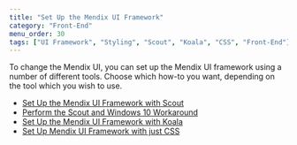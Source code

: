 ```yaml
---
title: "Set Up the Mendix UI Framework"
category: "Front-End"
menu_order: 30
tags: ["UI Framework", "Styling", "Scout", "Koala", "CSS", "Front-End"]
---
```


To change the Mendix UI, you can set up the Mendix UI framework using a number of different tools. Choose which how-to you want, depending on the tool which you wish to use.

* [Set Up the Mendix UI Framework with Scout](setup-mendix-ui-framework-with-scout)
* [Perform the Scout and Windows 10 Workaround](perform-scout-and-windows-10-workaround)
* [Set Up the Mendix UI Framework with Koala](setup-mendix-ui-framework-with-koala)
* [Set Up Mendix UI Framework with just CSS](setup-mendix-ui-framework-with-just-css)

